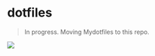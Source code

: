 # dotfiles

> In progress. Moving Mydotfiles to this repo.

![](https://github.com/NicholasLangevin/dotfiles/edit/master/vim.png)
